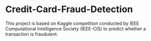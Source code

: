 # Credit-Card-Fraud-Detection
This project is based on Kaggle competition conducted by IEEE Computational Intelligence Society (IEEE-CIS) to predict whether a transaction is fraudulent. 
